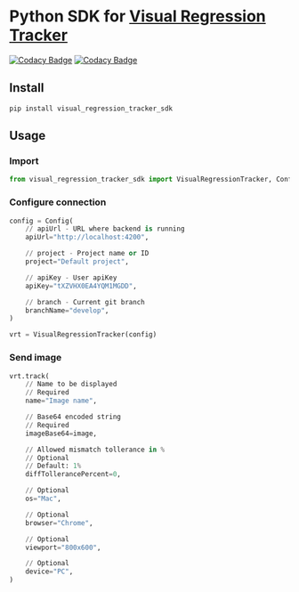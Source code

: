 # Python SDK for [Visual Regression Tracker](https://github.com/Visual-Regression-Tracker/Visual-Regression-Tracker)

[![Codacy Badge](https://app.codacy.com/project/badge/Coverage/b6796a5b10954c69a2151b118e44a5af)](https://www.codacy.com/gh/Visual-Regression-Tracker/sdk-js?utm_source=github.com&utm_medium=referral&utm_content=Visual-Regression-Tracker/sdk-js&utm_campaign=Badge_Coverage)
[![Codacy Badge](https://api.codacy.com/project/badge/Grade/b9a9e660b0e14c6c9fb38c7cf09ab16c)](https://app.codacy.com/gh/Visual-Regression-Tracker/sdk-js?utm_source=github.com&utm_medium=referral&utm_content=Visual-Regression-Tracker/sdk-js&utm_campaign=Badge_Grade_Dashboard)

## Install
`pip install visual_regression_tracker_sdk`

## Usage
### Import
```python
from visual_regression_tracker_sdk import VisualRegressionTracker, Config
```

### Configure connection
```python
config = Config(
    // apiUrl - URL where backend is running 
    apiUrl="http://localhost:4200",

    // project - Project name or ID
    project="Default project",

    // apiKey - User apiKey
    apiKey="tXZVHX0EA4YQM1MGDD",

    // branch - Current git branch 
    branchName="develop",
)

vrt = VisualRegressionTracker(config)
```
### Send image
```python
vrt.track(
    // Name to be displayed
    // Required
    name="Image name",

    // Base64 encoded string
    // Required
    imageBase64=image,

    // Allowed mismatch tollerance in %
    // Optional
    // Default: 1%
    diffTollerancePercent=0,

    // Optional
    os="Mac",

    // Optional
    browser="Chrome",

    // Optional
    viewport="800x600",

    // Optional
    device="PC",
)
```
